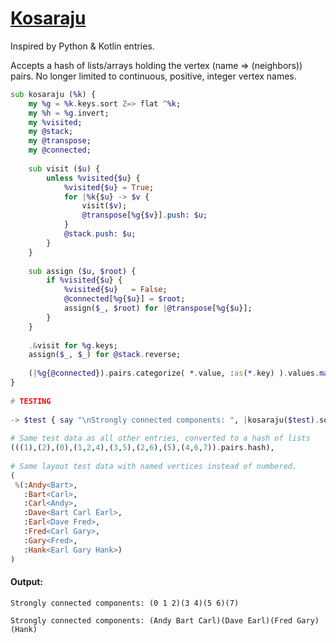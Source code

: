 [1]: https://rosettacode.org/wiki/Kosaraju

# [Kosaraju][1]

Inspired by Python &amp; Kotlin entries.



Accepts a hash of lists/arrays holding the vertex (name =&gt; (neighbors)) pairs. No longer limited to continuous, positive, integer vertex names.

```raku
sub kosaraju (%k) {
    my %g = %k.keys.sort Z=> flat ^%k;
    my %h = %g.invert;
    my %visited;
    my @stack;
    my @transpose;
    my @connected;
 
    sub visit ($u) {
        unless %visited{$u} {
            %visited{$u} = True;
            for |%k{$u} -> $v {
                visit($v);
                @transpose[%g{$v}].push: $u;
            }
            @stack.push: $u;
        }
    }
 
    sub assign ($u, $root) {
        if %visited{$u} {
            %visited{$u}   = False;
            @connected[%g{$u}] = $root;
            assign($_, $root) for |@transpose[%g{$u}];
        }
    }
 
    .&visit for %g.keys;
    assign($_, $_) for @stack.reverse;
 
    (|%g{@connected}).pairs.categorize( *.value, :as(*.key) ).values.map: { %h{|$_} };
}
 
# TESTING
 
-> $test { say "\nStrongly connected components: ", |kosaraju($test).sort } for
 
# Same test data as all other entries, converted to a hash of lists
(((1),(2),(0),(1,2,4),(3,5),(2,6),(5),(4,6,7)).pairs.hash),
 
# Same layout test data with named vertices instead of numbered.
(
 %(:Andy<Bart>,
   :Bart<Carl>,
   :Carl<Andy>,
   :Dave<Bart Carl Earl>,
   :Earl<Dave Fred>,
   :Fred<Carl Gary>,
   :Gary<Fred>,
   :Hank<Earl Gary Hank>)
)
```

#### Output:
```
Strongly connected components: (0 1 2)(3 4)(5 6)(7)

Strongly connected components: (Andy Bart Carl)(Dave Earl)(Fred Gary)(Hank)
```
